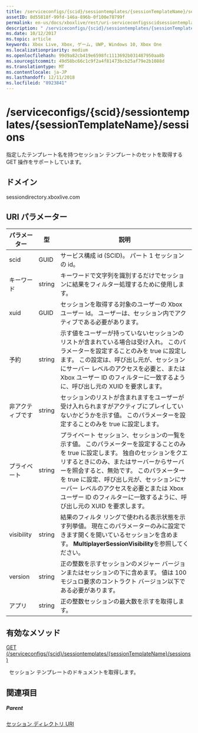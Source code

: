 ```yaml
---
title: /serviceconfigs/{scid}/sessiontemplates/{sessionTemplateName}/sessions
assetID: 8d55818f-99fd-146a-896b-0f100e78799f
permalink: en-us/docs/xboxlive/rest/uri-serviceconfigsscidsessiontemplatessessiontemplatenamesessions.html
description: " /serviceconfigs/{scid}/sessiontemplates/{sessionTemplateName}/sessions"
ms.date: 10/12/2017
ms.topic: article
keywords: Xbox Live, Xbox, ゲーム, UWP, Windows 10, Xbox One
ms.localizationpriority: medium
ms.openlocfilehash: 99d9a82cb419e6598fc1113692b031487950aa8b
ms.sourcegitcommit: 49d58bc66c1c9f2a4f81473bcb25af79e2b1088d
ms.translationtype: MT
ms.contentlocale: ja-JP
ms.lasthandoff: 12/11/2018
ms.locfileid: "8923841"
---
```

# <a name="serviceconfigsscidsessiontemplatessessiontemplatenamesessions"></a>/serviceconfigs/{scid}/sessiontemplates/{sessionTemplateName}/sessions
指定したテンプレート名を持つセッション テンプレートのセットを取得する GET 操作をサポートしています。 
<a id="ID4EO"></a>

 
## <a name="domain"></a>ドメイン
sessiondirectory.xboxlive.com  
<a id="ID4ET"></a>

 
## <a name="uri-parameters"></a>URI パラメーター
 
| パラメーター| 型| 説明| 
| --- | --- | --- | 
| scid| GUID| サービス構成 id (SCID)。 パート 1 セッションの id。| 
| キーワード| string| キーワードで文字列を識別するだけでセッションに結果をフィルター処理するために使用します。| 
| xuid| GUID| セッションを取得する対象のユーザーの Xbox ユーザー Id。 ユーザーは、セッション内でアクティブである必要があります。 | 
| 予約| string| 示す値をユーザーが持っていないセッションのリストが含まれている場合は受け入れ。 このパラメーターを設定することのみを true に設定します。 この設定は、呼び出し元が、セッションにサーバー レベルのアクセスを必要と、または Xbox ユーザー ID のフィルターに一致するように、呼び出し元の XUID を要求します。 | 
| 非アクティブです| string| セッションのリストが含まれますをユーザーが受け入れられますがアクティブにプレイしていないかどうかを示す値。 このパラメーターを設定することのみを true に設定します。 | 
| プライベート| string| プライベート セッション、セッションの一覧を示す値。 このパラメーターを設定することのみを true に設定します。 独自のセッションをクエリするときにのみ、またはサーバーからサーバーを照会すると、無効です。 このパラメーターを true に設定、呼び出し元が、セッションにサーバー レベルのアクセスを必要とまたは Xbox ユーザー ID のフィルターに一致するように、呼び出し元の XUID を要求します。 | 
| visibility| string| 結果のフィルタ リングで使われる表示状態を示す列挙値。 現在このパラメーターのみに設定できます開くを開いているセッションを含めます。 <b>MultiplayerSessionVisibility</b>を参照してください。 | 
| version| string| 正の整数を示すセッションのメジャー バージョンまたはセッションの下に含めます。 値は 100 モジュロ要求のコントラクト バージョン以下である必要があります。 | 
| アプリ| string| 正の整数セッションの最大数を示すを取得します。| 
  
<a id="ID4EZD"></a>

 
## <a name="valid-methods"></a>有効なメソッド

[GET (/serviceconfigs/{scid}/sessiontemplates/{sessionTemplateName}/sessions)](uri-serviceconfigsscidsessiontemplatessessiontemplatenamesessionsget.md)

&nbsp;&nbsp;セッション テンプレートのドキュメントを取得します。
 
<a id="ID4EDE"></a>

 
## <a name="see-also"></a>関連項目
 
<a id="ID4EFE"></a>

 
##### <a name="parent"></a>Parent 

[セッション ディレクトリ URI](atoc-reference-sessiondirectory.md)

   